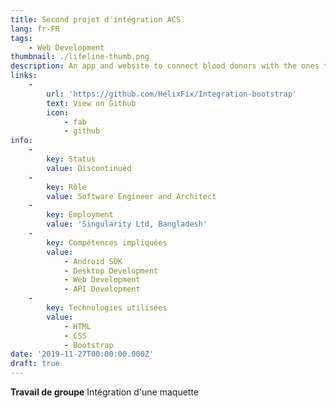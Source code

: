 ```yaml
---
title: Second projet d'intégration ACS
lang: fr-FR
tags:
    - Web Development
thumbnail: ./lifeline-thumb.png
description: An app and website to connect blood donors with the ones that are in need.
links:
    -
        url: 'https://github.com/HelixFix/Integration-bootstrap'
        text: View on Github
        icon:
            - fab
            - github
info:
    -
        key: Status
        value: Discontinued
    -
        key: Rôle
        value: Software Engineer and Architect
    -
        key: Employment
        value: 'Singularity Ltd, Bangladesh'
    -
        key: Compétences impliquées
        value:
            - Android SDK
            - Desktop Development
            - Web Development
            - API Development
    -
        key: Technologies utilisées
        value:
            - HTML
            - CSS
            - Bootstrap
date: '2019-11-27T00:00:00.000Z'
draft: true
---
```

**Travail de groupe** Intégration d'une maquette
